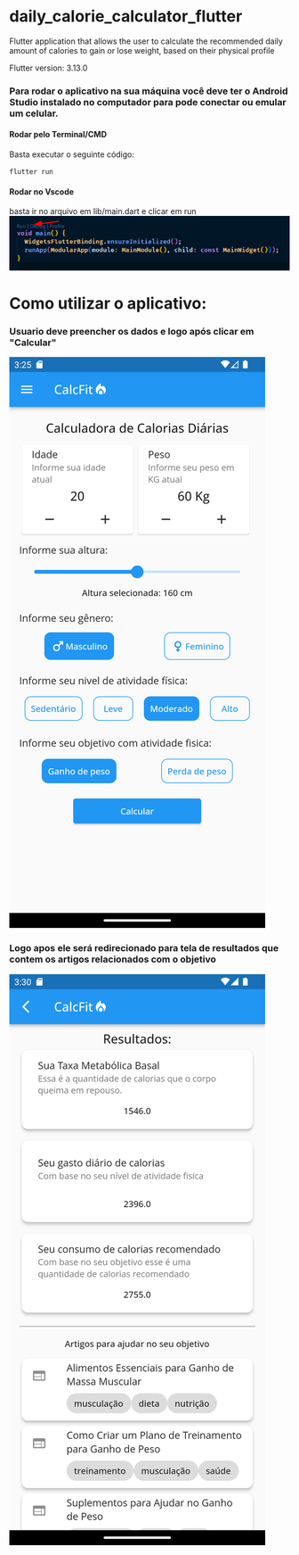 # daily_calorie_calculator_flutter

Flutter application that allows the user to calculate the recommended daily amount of calories to gain or lose weight, based on their physical profile

Flutter version: 3.13.0

### Para rodar o aplicativo na sua máquina você deve ter o Android Studio instalado no computador para pode conectar ou emular um celular.


#### Rodar pelo Terminal/CMD
Basta executar o seguinte código:

```
flutter run
```


#### Rodar no Vscode 
basta ir no arquivo em lib/main.dart e clicar em run
![home](/assets/doc/image/image_main.png)


# Como utilizar o aplicativo:


### Usuario deve preencher os dados e logo após clicar em "Calcular"

![home](/assets/doc/image/Screenshot_1729437937.png)

### Logo apos ele será redirecionado para tela de resultados que contem os artigos relacionados com o objetivo
![result](/assets/doc/image/Screenshot_1729438227.png)